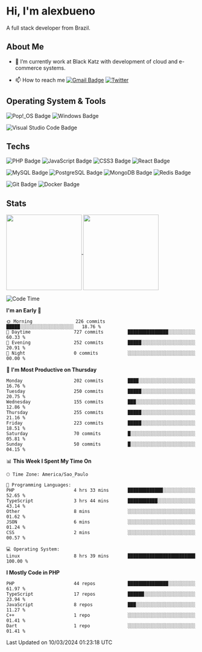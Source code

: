 # Hi, I'm alexbueno

A full stack developer from Brazil.

## About Me

- 🌱 I’m currently work at Black Katz with development of cloud and e-commerce systems.

- 📫 How to reach me [![Gmail Badge](https://img.shields.io/badge/-gmail-c14438?style=for-the-badge&logo=Gmail&logoColor=ffffff)](mailto:alexsandrofbueno@gmail.com) [![Twitter](https://img.shields.io/badge/twitter-1DA1F2.svg?style=for-the-badge&logo=twitter&logoColor=ffffff)](https://twitter.com/Alex_Bueno_7)

## Operating System & Tools

![Pop!_OS Badge](https://img.shields.io/badge/Pop!__OS-48B9C7?logo=popos&logoColor=fff&style=flat)
![Windows Badge](https://img.shields.io/badge/Windows-0078D6?logo=windows&logoColor=fff&style=flat)

![Visual Studio Code Badge](https://img.shields.io/badge/Visual%20Studio%20Code-007ACC?logo=visualstudiocode&logoColor=fff&style=flat)

## Techs

![PHP Badge](https://img.shields.io/badge/PHP-777BB4?logo=php&logoColor=fff&style=flat)
![JavaScript Badge](https://img.shields.io/badge/JavaScript-F7DF1E?logo=javascript&logoColor=000&style=flat)
![CSS3 Badge](https://img.shields.io/badge/CSS3-1572B6?logo=css3&logoColor=fff&style=flat)
![React Badge](https://img.shields.io/badge/React-61DAFB?logo=react&logoColor=000&style=flat)

![MySQL Badge](https://img.shields.io/badge/MySQL-4479A1?logo=mysql&logoColor=fff&style=flat)
![PostgreSQL Badge](https://img.shields.io/badge/PostgreSQL-4169E1?logo=postgresql&logoColor=fff&style=flat)
![MongoDB Badge](https://img.shields.io/badge/MongoDB-47A248?logo=mongodb&logoColor=fff&style=flat)
![Redis Badge](https://img.shields.io/badge/Redis-DC382D?logo=redis&logoColor=fff&style=flat)

![Git Badge](https://img.shields.io/badge/Git-F05032?logo=git&logoColor=fff&style=flat)
![Docker Badge](https://img.shields.io/badge/Docker-2496ED?logo=docker&logoColor=fff&style=flat)


## Stats

<a href="https://github.com/anuraghazra/github-readme-stats">
  <img height=200 align="center" src="https://github-readme-stats.vercel.app/api?username=alexbueno7&theme=dark" />
</a>
<a href="https://github.com/anuraghazra/convoychat">
  <img height=200 align="center" src="https://github-readme-stats.vercel.app/api/top-langs?username=alexbueno7&layout=compact&langs_count=8&card_width=320&theme=dark" />
</a>

<!--START_SECTION:waka-->
![Code Time](http://img.shields.io/badge/Code%20Time-881%20hrs%2038%20mins-blue)

**I'm an Early 🐤** 

```text
🌞 Morning                226 commits         █████░░░░░░░░░░░░░░░░░░░░   18.76 % 
🌆 Daytime                727 commits         ███████████████░░░░░░░░░░   60.33 % 
🌃 Evening                252 commits         █████░░░░░░░░░░░░░░░░░░░░   20.91 % 
🌙 Night                  0 commits           ░░░░░░░░░░░░░░░░░░░░░░░░░   00.00 % 
```
📅 **I'm Most Productive on Thursday** 

```text
Monday                   202 commits         ████░░░░░░░░░░░░░░░░░░░░░   16.76 % 
Tuesday                  250 commits         █████░░░░░░░░░░░░░░░░░░░░   20.75 % 
Wednesday                155 commits         ███░░░░░░░░░░░░░░░░░░░░░░   12.86 % 
Thursday                 255 commits         █████░░░░░░░░░░░░░░░░░░░░   21.16 % 
Friday                   223 commits         █████░░░░░░░░░░░░░░░░░░░░   18.51 % 
Saturday                 70 commits          █░░░░░░░░░░░░░░░░░░░░░░░░   05.81 % 
Sunday                   50 commits          █░░░░░░░░░░░░░░░░░░░░░░░░   04.15 % 
```


📊 **This Week I Spent My Time On** 

```text
🕑︎ Time Zone: America/Sao_Paulo

💬 Programming Languages: 
PHP                      4 hrs 33 mins       █████████████░░░░░░░░░░░░   52.65 % 
TypeScript               3 hrs 44 mins       ███████████░░░░░░░░░░░░░░   43.14 % 
Other                    8 mins              ░░░░░░░░░░░░░░░░░░░░░░░░░   01.62 % 
JSON                     6 mins              ░░░░░░░░░░░░░░░░░░░░░░░░░   01.24 % 
CSS                      2 mins              ░░░░░░░░░░░░░░░░░░░░░░░░░   00.57 % 

💻 Operating System: 
Linux                    8 hrs 39 mins       █████████████████████████   100.00 % 
```

**I Mostly Code in PHP** 

```text
PHP                      44 repos            ███████████████░░░░░░░░░░   61.97 % 
TypeScript               17 repos            ██████░░░░░░░░░░░░░░░░░░░   23.94 % 
JavaScript               8 repos             ███░░░░░░░░░░░░░░░░░░░░░░   11.27 % 
C++                      1 repo              ░░░░░░░░░░░░░░░░░░░░░░░░░   01.41 % 
Dart                     1 repo              ░░░░░░░░░░░░░░░░░░░░░░░░░   01.41 % 
```




 Last Updated on 10/03/2024 01:23:18 UTC
<!--END_SECTION:waka-->
